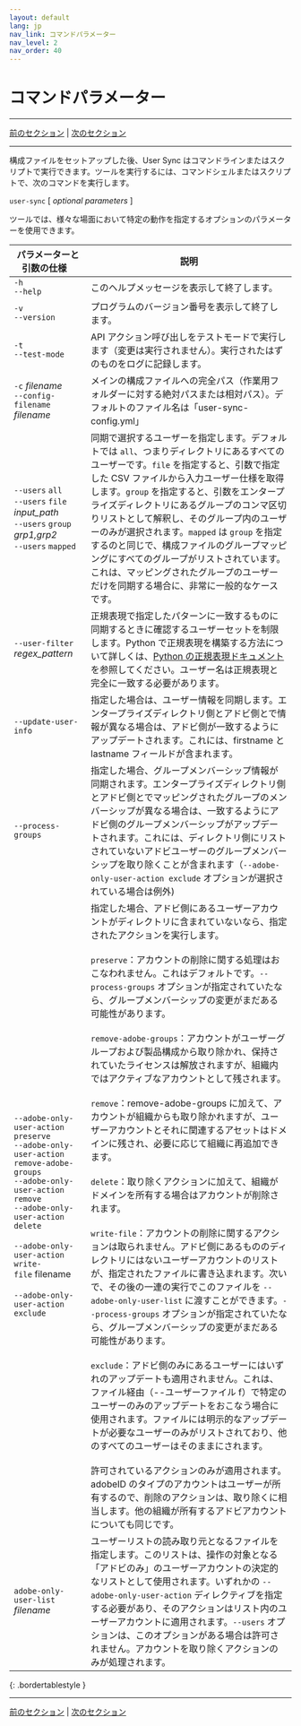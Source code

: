 ```yaml
---
layout: default
lang: jp
nav_link: コマンドパラメーター
nav_level: 2
nav_order: 40
---
```



# コマンドパラメーター

---

[前のセクション](configuring_user_sync_tool.md)  \| [次のセクション](usage_scenarios.md)

---
構成ファイルをセットアップした後、User Sync はコマンドラインまたはスクリプトで実行できます。ツールを実行するには、コマンドシェルまたはスクリプトで、次のコマンドを実行します。

`user-sync` \[ _optional parameters_ \]

ツールでは、様々な場面において特定の動作を指定するオプションのパラメーターを使用できます。


| パラメーターと引数の仕様&nbsp;&nbsp;&nbsp; | 説明 |
|------------------------------|------------------|
| `-h`<br />`--help` | このヘルプメッセージを表示して終了します。 |
| `-v`<br />`--version` | プログラムのバージョン番号を表示して終了します。 |
| `-t`<br />`--test-mode` | API アクション呼び出しをテストモードで実行します（変更は実行されません）。実行されたはずのものをログに記録します。 |
| `-c` _filename_<br />`--config-filename` _filename_ | メインの構成ファイルへの完全パス（作業用フォルダーに対する絶対パスまたは相対パス）。デフォルトのファイル名は「user-sync-config.yml」 |
| `--users` `all`<br />`--users` `file` _input_path_<br />`--users` `group` _grp1,grp2_<br />`--users` `mapped` | 同期で選択するユーザーを指定します。デフォルトでは `all`、つまりディレクトリにあるすべてのユーザーです。`file` を指定すると、引数で指定した CSV ファイルから入力ユーザー仕様を取得します。`group` を指定すると、引数をエンタープライズディレクトリにあるグループのコンマ区切りリストとして解釈し、そのグループ内のユーザーのみが選択されます。`mapped` は `group` を指定するのと同じで、構成ファイルのグループマッピングにすべてのグループがリストされています。これは、マッピングされたグループのユーザーだけを同期する場合に、非常に一般的なケースです。|
| `--user-filter` _regex\_pattern_ | 正規表現で指定したパターンに一致するものに同期するときに確認するユーザーセットを制限します。Python で正規表現を構築する方法について詳しくは、[Python の正規表現ドキュメント](https://docs.python.org/2/library/re.html)を参照してください。ユーザー名は正規表現と完全に一致する必要があります。|
| `--update-user-info` | 指定した場合は、ユーザー情報を同期します。エンタープライズディレクトリ側とアドビ側とで情報が異なる場合は、アドビ側が一致するようにアップデートされます。これには、firstname と lastname フィールドが含まれます。 |
| `--process-groups` | 指定した場合、グループメンバーシップ情報が同期されます。エンタープライズディレクトリ側とアドビ側とでマッピングされたグループのメンバーシップが異なる場合は、一致するようにアドビ側のグループメンバーシップがアップデートされます。これには、ディレクトリ側にリストされていないアドビユーザーのグループメンバーシップを取り除くことが含まれます（`--adobe-only-user-action exclude` オプションが選択されている場合は例外) |
| `--adobe-only-user-action preserve`<br />`--adobe-only-user-action remove-adobe-groups`<br />`--adobe-only-user-action  remove`<br />`--adobe-only-user-action delete`<br /><br/>`--adobe-only-user-action  write-file`&nbsp;filename<br/><br/>`--adobe-only-user-action  exclude` | 指定した場合、アドビ側にあるユーザーアカウントがディレクトリに含まれていないなら、指定されたアクションを実行します。<br/><br/>`preserve`：アカウントの削除に関する処理はおこなわれません。これはデフォルトです。`--process-groups` オプションが指定されていたなら、グループメンバーシップの変更がまだある可能性があります。<br/><br/>`remove-adobe-groups`：アカウントがユーザーグループおよび製品構成から取り除かれ、保持されていたライセンスは解放されますが、組織内ではアクティブなアカウントとして残されます。<br><br/>`remove`：remove-adobe-groups に加えて、アカウントが組織からも取り除かれますが、ユーザーアカウントとそれに関連するアセットはドメインに残され、必要に応じて組織に再追加できます。<br/><br/>`delete`：取り除くアクションに加えて、組織がドメインを所有する場合はアカウントが削除されます。<br/><br/>`write-file`：アカウントの削除に関するアクションは取られません。アドビ側にあるもののディレクトリにはないユーザーアカウントのリストが、指定されたファイルに書き込まれます。次いで、その後の一連の実行でこのファイルを `--adobe-only-user-list` に渡すことができます。`--process-groups` オプションが指定されていたなら、グループメンバーシップの変更がまだある可能性があります。<br/><br/>`exclude`：アドビ側のみにあるユーザーにはいずれのアップデートも適用されません。これは、ファイル経由（--ユーザーファイル f）で特定のユーザーのみのアップデートをおこなう場合に使用されます。ファイルには明示的なアップデートが必要なユーザーのみがリストされており、他のすべてのユーザーはそのままにされます。<br/><br>許可されているアクションのみが適用されます。adobeID のタイプのアカウントはユーザーが所有するので、削除のアクションは、取り除くに相当します。他の組織が所有するアドビアカウントについても同じです。|
| `adobe-only-user-list` _filename_ | ユーザーリストの読み取り元となるファイルを指定します。このリストは、操作の対象となる「アドビのみ」のユーザーアカウントの決定的なリストとして使用されます。いずれかの `--adobe-only-user-action` ディレクティブを指定する必要があり、そのアクションはリスト内のユーザーアカウントに適用されます。`--users` オプションは、このオプションがある場合は許可されません。アカウントを取り除くアクションのみが処理されます。 |
{: .bordertablestyle }

---

[前のセクション](configuring_user_sync_tool.md)  \| [次のセクション](usage_scenarios.md)
